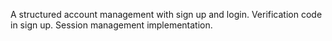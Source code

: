 A structured account management with sign up and login. 
Verification code in sign up.
Session management implementation.

